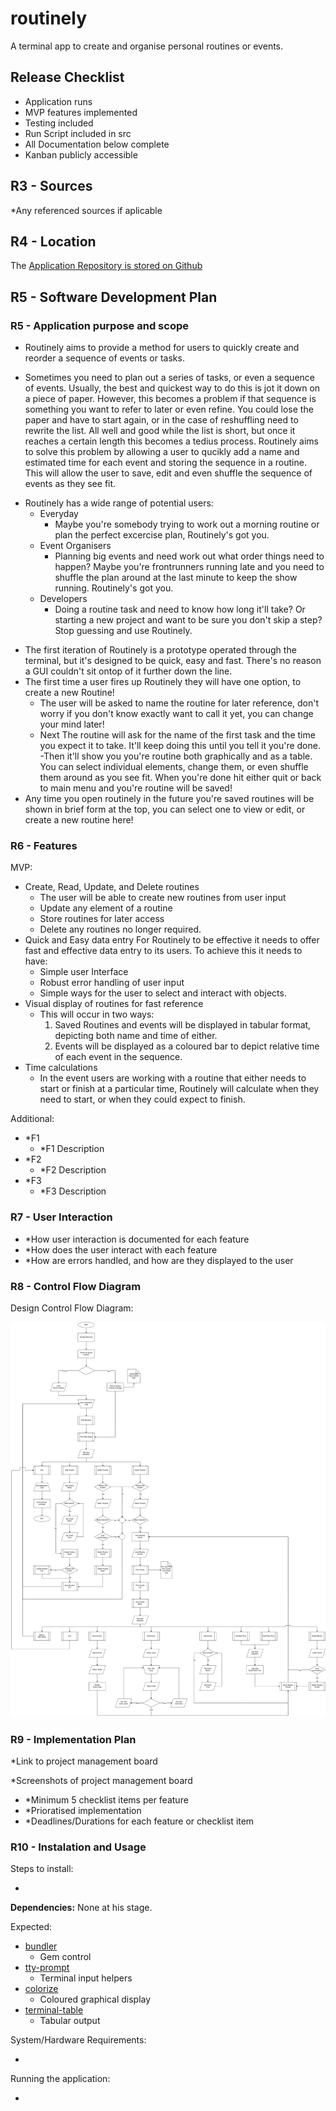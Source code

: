 # routinely

A terminal app to create and organise personal routines or events.

## Release Checklist

- Application runs
- MVP features implemented
- Testing included
- Run Script included in src
- All Documentation below complete
- Kanban publicly accessible

[//]: # (Comment)

## R3 - Sources

*Any referenced sources if aplicable

## R4 - Location

The [Application Repository is stored on Github](https://github.com/ryanjwise/routinely)

## R5 - Software Development Plan

### R5 - Application purpose and scope

[//]: # (describe at a high level what the application will do)

- Routinely aims to provide a method for users to quickly create and reorder a sequence of events or tasks.

[//]: # (identify the problem it will solve and explain why you are developing it)

- Sometimes you need to plan out a series of tasks, or even a sequence of events. Usually, the best and quickest way to do this is jot it down on a piece of paper. However, this becomes a problem if that sequence is something you want to refer to later or even refine. You could lose the paper and have to start again, or in the case of reshuffling need to rewrite the list. All well and good while the list is short, but once it reaches a certain length this becomes a tedius process. Routinely aims to solve this problem by allowing a user to qucikly add a name and estimated time for each event and storing the sequence in a routine. This will allow the user to save, edit and even shuffle the sequence of events as they see fit.

[//]: # (identify the target audience)

- Routinely has a wide range of potential users:
  - Everyday
    - Maybe you're somebody trying to work out a morning routine or plan the perfect excercise plan, Routinely's got you.
  - Event Organisers
    - Planning big events and need work out what order things need to happen? Maybe you're frontrunners running late and you need to shuffle the plan around at the last minute to keep the show running. Routinely's got you.
  - Developers
    - Doing a routine task and need to know how long it'll take? Or starting a new project and want to be sure you don't skip a step? Stop guessing and use Routinely.

[//]: # (explain how a member of the target audience will use it)

- The first iteration of Routinely is a prototype operated through the terminal, but it's designed to be quick, easy and fast. There's no reason a GUI couldn't sit ontop of it further down the line.
- The first time a user fires up Routinely they will have one option, to create a new Routine!
  - The user will be asked to name the routine for later reference, don't worry if you don't know exactly want to call it yet, you can change your mind later!
  - Next The routine will ask for the name of the first task and the time you expect it to take. It'll keep doing this until you tell it you're done.
  -Then it'll show you you're routine both graphically and as a table. You can select individual elements, change them, or even shuffle them around as you see fit. When you're done hit either quit or back to main menu and you're routine will be saved!
- Any time you open routinely in the future you're saved routines will be shown in brief form at the top, you can select one to view or edit, or create a new routine here!

### R6 - Features

MVP:

- Create, Read, Update, and Delete routines
  - The user will be able to create new routines from user input
  - Update any element of a routine
  - Store routines for later access
  - Delete any routines no longer required.
- Quick and Easy data entry
  For Routinely to be effective it needs to offer fast and effective data entry to its users. To achieve this it needs to have:
  - Simple user Interface
  - Robust error handling of user input
  - Simple ways for the user to select and interact with objects.
- Visual display of routines for fast reference
  - This will occur in two ways:
    1. Saved Routines and events will be displayed in tabular format, depicting both name and time of either.
    2. Events will be displayed as a coloured bar to depict relative time of each event in the sequence.
- Time calculations
  - In the event users are working with a routine that either needs to start or finish at a particular time, Routinely will calculate when they need to start, or when they could expect to finish.

Additional:

- *F1
  - *F1 Description
- *F2
  - *F2 Description
- *F3
  - *F3 Description

### R7 - User Interaction

- *How user interaction is documented for each feature
- *How does the user interact with each feature
- *How are errors handled, and how are they displayed to the user

### R8 - Control Flow Diagram

Design Control Flow Diagram:

![](./docs/uml-initial-routinely.png)


### R9 - Implementation Plan

*Link to project management board

*Screenshots of project management board

- *Minimum 5 checklist items per feature
- *Prioratised implementation
- *Deadlines/Durations for each feature or checklist item

### R10 - Instalation and Usage

Steps to install:

*

**Dependencies:**
None at his stage.

Expected:

- [bundler](https://rubygems.org/gems/bundler)
  - Gem control
- [tty-prompt](https://rubygems.org/gems/tty-prompt)
  - Terminal input helpers
- [colorize](https://rubygems.org/gems/colorize)
  - Coloured graphical display
- [terminal-table](https://rubygems.org/gems/terminal-table)
  - Tabular output

System/Hardware Requirements:

*

Running the application:

*
